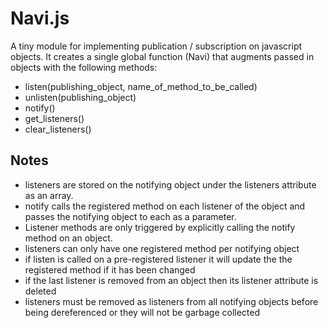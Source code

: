 Navi.js
=======

A tiny module for implementing publication / subscription on javascript objects.
It creates a single global function (Navi) that augments passed in objects
with the following methods:

- listen(publishing_object, name_of_method_to_be_called)
- unlisten(publishing_object)
- notify()
- get_listeners()
- clear_listeners()

Notes
-----

- listeners are stored on the notifying object under the listeners attribute as an array.
- notify calls the registered method on each listener of the object and passes the notifying object to each as a parameter.
- Listener methods are only triggered by explicitly calling the notify method on an object.
- listeners can only have one registered method per notifying object
- if listen is called on a pre-registered listener it will update the the registered method if it has been changed
- if the last listener is removed from an object then its listener attribute is deleted
- listeners must be removed as listeners from all notifying objects before being dereferenced or they will not be garbage collected
